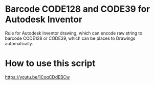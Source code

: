 # Barcode CODE128 and CODE39 for Autodesk Inventor

Rule for Autodesk Inventor drawing, which can encode raw string to barcode CODE128 or CODE39, which can be places to Drawings automatically.

# How to use this script
https://youtu.be/1CoqCDdEBCw
